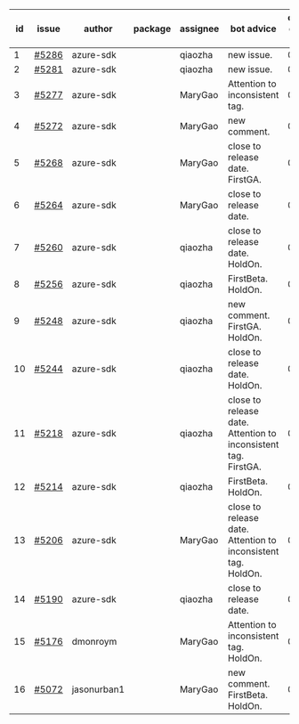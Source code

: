 | id | issue | author | package | assignee | bot advice | created date of issue | target release date | date from target |
| ------ | ------ | ------ | ------ | ------ | ------ | ------ | ------ | :-----: |
| 1 | [#5286](https://github.com/Azure/sdk-release-request/issues/5286) | azure-sdk |  | qiaozha | new issue. | 06-21 | 07-25 |  |
| 2 | [#5281](https://github.com/Azure/sdk-release-request/issues/5281) | azure-sdk |  | qiaozha | new issue. | 06-18 | 06-28 |  |
| 3 | [#5277](https://github.com/Azure/sdk-release-request/issues/5277) | azure-sdk |  | MaryGao | Attention to inconsistent tag. | 06-14 | 07-26 |  |
| 4 | [#5272](https://github.com/Azure/sdk-release-request/issues/5272) | azure-sdk |  | MaryGao | new comment. | 06-11 | 06-28 |  |
| 5 | [#5268](https://github.com/Azure/sdk-release-request/issues/5268) | azure-sdk |  | MaryGao | close to release date. FirstGA. | 06-11 | 06-24 | 1 |
| 6 | [#5264](https://github.com/Azure/sdk-release-request/issues/5264) | azure-sdk |  | MaryGao | close to release date. | 06-11 | 06-21 | -1 |
| 7 | [#5260](https://github.com/Azure/sdk-release-request/issues/5260) | azure-sdk |  | qiaozha | close to release date. HoldOn. | 06-06 | 06-21 | -1 |
| 8 | [#5256](https://github.com/Azure/sdk-release-request/issues/5256) | azure-sdk |  | qiaozha | FirstBeta. HoldOn. | 06-05 | 06-28 |  |
| 9 | [#5248](https://github.com/Azure/sdk-release-request/issues/5248) | azure-sdk |  | qiaozha | new comment. FirstGA. HoldOn. | 06-05 | 06-27 |  |
| 10 | [#5244](https://github.com/Azure/sdk-release-request/issues/5244) | azure-sdk |  | qiaozha | close to release date. HoldOn. | 06-04 | 06-21 | -1 |
| 11 | [#5218](https://github.com/Azure/sdk-release-request/issues/5218) | azure-sdk |  | qiaozha | close to release date. Attention to inconsistent tag. FirstGA. | 05-21 | 06-21 | -1 |
| 12 | [#5214](https://github.com/Azure/sdk-release-request/issues/5214) | azure-sdk |  | qiaozha | FirstBeta. HoldOn. | 05-21 | 06-28 |  |
| 13 | [#5206](https://github.com/Azure/sdk-release-request/issues/5206) | azure-sdk |  | MaryGao | close to release date. Attention to inconsistent tag. HoldOn. | 05-15 | 06-21 | -1 |
| 14 | [#5190](https://github.com/Azure/sdk-release-request/issues/5190) | azure-sdk |  | qiaozha | close to release date. | 05-08 | 06-21 | -1 |
| 15 | [#5176](https://github.com/Azure/sdk-release-request/issues/5176) | dmonroym |  | MaryGao | Attention to inconsistent tag. HoldOn. | 04-30 | 05-24 |  |
| 16 | [#5072](https://github.com/Azure/sdk-release-request/issues/5072) | jasonurban1 |  | MaryGao | new comment. FirstBeta. HoldOn. | 03-22 | 05-24 |  |
